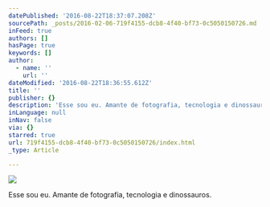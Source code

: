 ```yaml
---
datePublished: '2016-08-22T18:37:07.208Z'
sourcePath: _posts/2016-02-06-719f4155-dcb8-4f40-bf73-0c5050150726.md
inFeed: true
authors: []
hasPage: true
keywords: []
author:
  - name: ''
    url: ''
dateModified: '2016-08-22T18:36:55.612Z'
title: ''
publisher: {}
description: 'Esse sou eu. Amante de fotografia, tecnologia e dinossauros.'
inLanguage: null
inNav: false
via: {}
starred: true
url: 719f4155-dcb8-4f40-bf73-0c5050150726/index.html
_type: Article

---
```

![](https://s3-us-west-2.amazonaws.com/the-grid-img/p/dab4302eb1de43b0e1cb7167c4a5f4993125208c.png)

Esse sou eu. Amante de fotografia, tecnologia e dinossauros.
